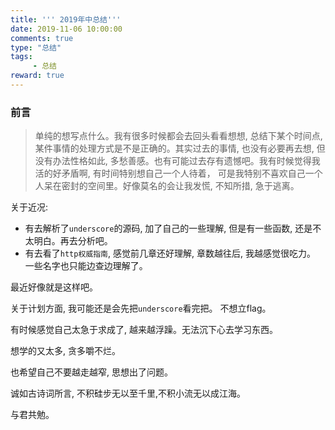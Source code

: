 ```yaml
---
title: ''' 2019年中总结'''
date: 2019-11-06 10:00:00
comments: true
type: "总结"
tags:
     - 总结
reward: true
---
```


### 前言
> 单纯的想写点什么。我有很多时候都会去回头看看想想, 总结下某个时间点, 某件事情的处理方式是不是正确的。其实过去的事情, 也没有必要再去想, 但没有办法性格如此, 多愁善感。也有可能过去存有遗憾吧。我有时候觉得我活的好矛盾啊, 有时间特别想自己一个人待着， 可是我特别不喜欢自己一个人呆在密封的空间里。好像莫名的会让我发慌, 不知所措, 急于逃离。
<!--more-->
关于近况:

  * 有去解析了`underscore`的源码, 加了自己的一些理解, 但是有一些函数, 还是不太明白。再去分析吧。
  * 有去看了`http权威指南`, 感觉前几章还好理解, 章数越往后, 我越感觉很吃力。 一些名字也只能边查边理解了。

最近好像就是这样吧。

关于计划方面, 我可能还是会先把`underscore`看完把。 不想立flag。

有时候感觉自己太急于求成了, 越来越浮躁。无法沉下心去学习东西。

想学的又太多, 贪多嚼不烂。

也希望自己不要越走越窄, 思想出了问题。

诚如古诗词所言, 不积硅步无以至千里,不积小流无以成江海。

与君共勉。
